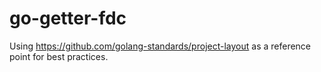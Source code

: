 # go-getter-fdc
Using https://github.com/golang-standards/project-layout as a reference point for best practices.